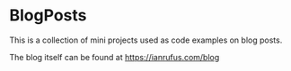# BlogPosts
This is a collection of mini projects used as code examples on blog posts.

The blog itself can be found at https://ianrufus.com/blog
